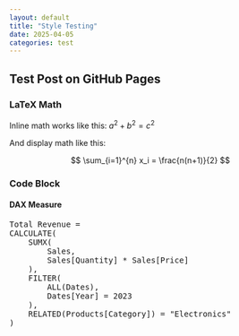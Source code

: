 ```yaml
---
layout: default
title: "Style Testing"
date: 2025-04-05
categories: test
---
```


## Test Post on GitHub Pages

### LaTeX Math

Inline math works like this: $a^2 + b^2 = c^2$

And display math like this:

$$
\sum_{i=1}^{n} x_i = \frac{n(n+1)}{2}
$$


### Code Block

#### DAX Measure
<pre class="dax-code">
<span class="plain">Total Revenue = </span>
<span class="function">CALCULATE</span><span class="parenthesis">(</span>
    <span class="function">SUMX</span><span class="parenthesis">(</span>
        <span class="table">Sales</span><span class="parenthesis">,</span>
        <span class="column">Sales[Quantity]</span> <span class="operator">*</span> <span class="column">Sales[Price]</span>
    <span class="parenthesis">)</span><span class="parenthesis">,</span>
    <span class="function">FILTER</span><span class="parenthesis">(</span>
        <span class="function">ALL</span><span class="parenthesis">(</span><span class="table">Dates</span><span class="parenthesis">)</span><span class="parenthesis">,</span>
        <span class="column">Dates[Year]</span> <span class="plain">=</span> <span class="number">2023</span>
    <span class="parenthesis">)</span><span class="parenthesis">,</span>
    <span class="function">RELATED</span><span class="parenthesis">(</span><span class="column">Products[Category]</span><span class="parenthesis">)</span> <span class="plain">=</span> <span class="string">"Electronics"</span>
<span class="parenthesis">)</span>
</pre>
